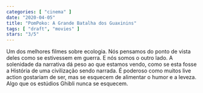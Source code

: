 ```yaml
---
categories: [ "cinema" ]
date: "2020-04-05"
title: "PomPoko: A Grande Batalha dos Guaxinins"
tags: [ "draft", "movies" ]
stars: "3/5"
---
```

Um dos melhores filmes sobre ecologia. Nós pensamos do ponto de vista deles como se estivessem em guerra. E nós somos o outro lado. A solenidade da narrativa dá peso ao que estamos vendo, como se esta fosse a História de uma civilização sendo narrada. É poderoso como muitos live action gostariam de ser, mas se esquecem de alimentar o humor e a leveza. Algo que os estúdios Ghibli nunca se esquecem.
